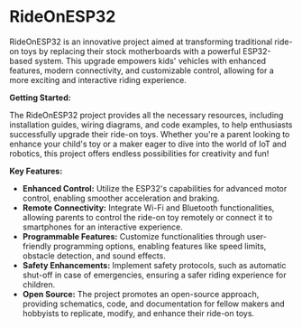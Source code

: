# RideOnESP32
RideOnESP32 is an innovative project aimed at transforming traditional ride-on toys by replacing their stock motherboards with a powerful ESP32-based system. This upgrade empowers kids' vehicles with enhanced features, modern connectivity, and customizable control, allowing for a more exciting and interactive riding experience.


**Getting Started:**

The RideOnESP32 project provides all the necessary resources, including installation guides, wiring diagrams, and code examples, to help enthusiasts successfully upgrade their ride-on toys. Whether you're a parent looking to enhance your child's toy or a maker eager to dive into the world of IoT and robotics, this project offers endless possibilities for creativity and fun!




**Key Features:**
- **Enhanced Control:** Utilize the ESP32's capabilities for advanced motor control, enabling smoother acceleration and braking.
- **Remote Connectivity:** Integrate Wi-Fi and Bluetooth functionalities, allowing parents to control the ride-on toy remotely or connect it to smartphones for an interactive experience.
- **Programmable Features:** Customize functionalities through user-friendly programming options, enabling features like speed limits, obstacle detection, and sound effects.
- **Safety Enhancements:** Implement safety protocols, such as automatic shut-off in case of emergencies, ensuring a safer riding experience for children.
- **Open Source:** The project promotes an open-source approach, providing schematics, code, and documentation for fellow makers and hobbyists to replicate, modify, and enhance their ride-on toys.
